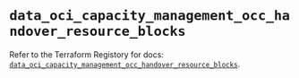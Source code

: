 # `data_oci_capacity_management_occ_handover_resource_blocks`

Refer to the Terraform Registory for docs: [`data_oci_capacity_management_occ_handover_resource_blocks`](https://registry.terraform.io/providers/oracle/oci/6.18.0/docs/data-sources/capacity_management_occ_handover_resource_blocks).
